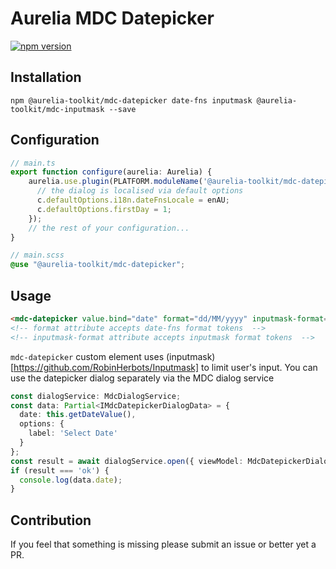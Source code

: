 # Aurelia MDC Datepicker

[![npm version](https://badge.fury.io/js/%40aurelia-toolkit%2Fmdc-datepicker.svg)](https://badge.fury.io/js/%40aurelia-toolkit%2Fmdc-datepicker)

## Installation

```
npm @aurelia-toolkit/mdc-datepicker date-fns inputmask @aurelia-toolkit/mdc-inputmask --save
```

## Configuration

```typescript
// main.ts
export function configure(aurelia: Aurelia) {
    aurelia.use.plugin(PLATFORM.moduleName('@aurelia-toolkit/mdc-datepicker'), (c: MdcDatepickerDialogConfiguration) => {
      // the dialog is localised via default options
      c.defaultOptions.i18n.dateFnsLocale = enAU;
      c.defaultOptions.firstDay = 1;
    });
    // the rest of your configuration...
}
```

```scss
// main.scss
@use "@aurelia-toolkit/mdc-datepicker";
```

## Usage

```html
<mdc-datepicker value.bind="date" format="dd/MM/yyyy" inputmask-format="dd/mm/yyyy"></mdc-datepicker>
<!-- format attribute accepts date-fns format tokens  -->
<!-- inputmask-format attribute accepts inputmask format tokens  -->
```

`mdc-datepicker` custom element uses (inputmask)[https://github.com/RobinHerbots/Inputmask] to limit user's input.
You can use the datepicker dialog separately via the MDC dialog service
```ts
const dialogService: MdcDialogService;
const data: Partial<IMdcDatepickerDialogData> = {
  date: this.getDateValue(),
  options: {
    label: 'Select Date'
  }
};
const result = await dialogService.open({ viewModel: MdcDatepickerDialog, model: data });
if (result === 'ok') {
  console.log(data.date);
}
```

## Contribution

If you feel that something is missing please submit an issue or better yet a PR.

